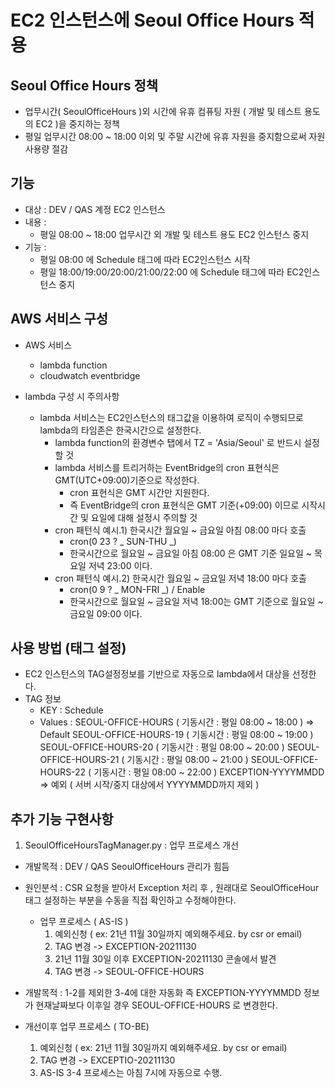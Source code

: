 # EC2 인스턴스에 Seoul Office Hours 적용

## Seoul Office Hours 정책

- 업무시간( SeoulOfficeHours )외 시간에 유휴 컴퓨팅 자원 ( 개발 및 테스트 용도의 EC2 )을 중지하는 정책
- 평일 업무시간 08:00 ~ 18:00 이외 및 주말 시간에 유휴 자원을 중지함으로써 자원 사용량 절감

## 기능

- 대상 : DEV / QAS 계정 EC2 인스턴스
- 내용 :
  - 평일 08:00 ~ 18:00 업무시간 외 개발 및 테스트 용도 EC2 인스턴스 중지
- 기능 :
  - 평일 08:00 에 Schedule 태그에 따라 EC2인스턴스 시작
  - 평일 18:00/19:00/20:00/21:00/22:00 에 Schedule 태그에 따라 EC2인스턴스 중지

## AWS 서비스 구성

- AWS 서비스

  - lambda function
  - cloudwatch eventbridge

- lambda 구성 시 주의사항
  - lambda 서비스는 EC2인스턴스의 태그값을 이용하여 로직이 수행되므로 lambda의 타임존은 한국시간으로 설정한다.
    - lambda function의 환경변수 탭에서 TZ = 'Asia/Seoul' 로 반드시 설정할 것
    - lambda 서비스를 트리거하는 EventBridge의 cron 표현식은 GMT(UTC+09:00)기준으로 작성한다.
      - cron 표현식은 GMT 시간만 지원한다.
      - 즉 EventBridge의 cron 표현식은 GMT 기준(+09:00) 이므로 시작시간 및 요일에 대해 설정시 주의할 것
    - cron 패턴식 예시.1) 한국시간 월요일 ~ 금요일 아침 08:00 마다 호출
      - cron(0 23 ? _ SUN-THU _)
      - 한국시간으로 월요일 ~ 금요일 아침 08:00 은 GMT 기준 일요일 ~ 목요일 저녁 23:00 이다.
    - cron 패턴식 예시.2) 한국시간 월요일 ~ 금요일 저녁 18:00 마다 호출
      - cron(0 9 ? _ MON-FRI _) / Enable
      - 한국시간으로 월요일 ~ 금요일 저녁 18:00는 GMT 기준으로 월요일 ~ 금요일 09:00 이다.

## 사용 방법 (태그 설정)

- EC2 인스턴스의 TAG설정정보를 기반으로 자동으로 lambda에서 대상을 선정한다.
- TAG 정보
  - KEY : Schedule
  - Values : SEOUL-OFFICE-HOURS ( 기동시간 : 평일 08:00 ~ 18:00 ) => Default
    SEOUL-OFFICE-HOURS-19 ( 기동시간 : 평일 08:00 ~ 19:00 )
    SEOUL-OFFICE-HOURS-20 ( 기동시간 : 평일 08:00 ~ 20:00 )
    SEOUL-OFFICE-HOURS-21 ( 기동시간 : 평일 08:00 ~ 21:00 )
    SEOUL-OFFICE-HOURS-22 ( 기동시간 : 평일 08:00 ~ 22:00 )
    EXCEPTION-YYYYMMDD => 예외 ( 서버 시작/중지 대상에서 YYYYMMDD까지 제외 )

## 추가 기능 구현사항

1. SeoulOfficeHoursTagManager.py : 업무 프로세스 개선

- 개발목적 : DEV / QAS SeoulOfficeHours 관리가 힘듬

- 원인분석 : CSR 요청을 받아서 Exception 처리 후 , 원래대로 SeoulOfficeHour 태그 설정하는 부분을 수동을 직접 확인하고 수정해야한다.
  - 업무 프로세스 ( AS-IS )
    1. 예외신청 ( ex: 21년 11월 30일까지 예외해주세요. by csr or email)
    2. TAG 변경 -> EXCEPTION-20211130
    3. 21년 11월 30일 이후 EXCEPTION-20211130 콘솔에서 발견
    4. TAG 변경 -> SEOUL-OFFICE-HOURS
- 개발목적 : 1-2를 제외한 3-4에 대한 자동화 즉 EXCEPTION-YYYYMMDD 정보가 현재날짜보다 이후일 경우 SEOUL-OFFICE-HOURS 로 변경한다.

- 개선이후 업무 프로세스 ( TO-BE)
  1. 예외신청 ( ex: 21년 11월 30일까지 예외해주세요. by csr or email)
  2. TAG 변경 -> EXCEPTIO-20211130
  3. AS-IS 3-4 프로세스는 아침 7시에 자동으로 수행.
